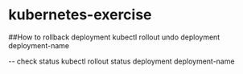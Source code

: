 # kubernetes-exercise



##How to rollback deployment
kubectl rollout undo deployment deployment-name

-- check status 
kubectl rollout status deployment deployment-name
